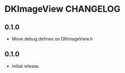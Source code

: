 # DKImageView CHANGELOG

## 0.1.0

- Move debug defines on DKImageView.h

## 0.1.0

- Initial release.
